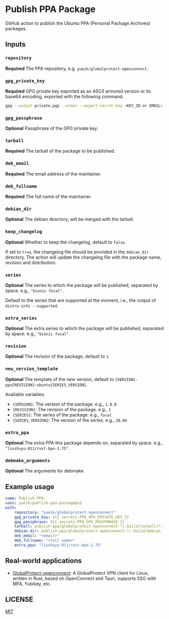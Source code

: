 # Publish PPA Package

GitHub action to publish the Ubuntu PPA (Personal Package Archives) packages.

## Inputs

### `repository`
**Required** The PPA repository, e.g. `yuezk/globalprotect-openconnect`.

### `gpg_private_key`
**Required** GPG private key exported as an ASCII armored version or its base64 encoding, exported with the following command.

```sh
gpg --output private.pgp --armor --export-secret-key <KEY_ID or EMAIL>
```

### `gpg_passphrase`
**Optional** Passphrase of the GPG private key.

### `tarball`
**Required** The tarball of the package to be published.

### `deb_email`
**Required** The email address of the maintainer.

### `deb_fullname`
**Required** The full name of the maintainer.

### `debian_dir`
**Optional** The debian directory, will be merged with the tarball.

### `keep_changelog`
**Optional** Whether to keep the changelog, default to `false`.

If set to `true`, the changelog file should be provided in the `debian_dir` directory. The action will update the changelog file with the package name, revision and distribution.

### `series`
**Optional** The series to which the package will be published, separated by space. e.g., `"bionic focal"`.

Default to the series that are supported at the moment, i.e., the output of `distro-info --supported`.

### `extra_series`
**Optional** The extra series to which the package will be published, separated by space. e.g., `"bionic focal"`.

### `revision`
**Optional** The revision of the package, default to `1`.

### `new_version_template`
**Optional** The template of the new version, default to `{VERSION}-ppa{REVISION}~ubuntu{SERIES_VERSION}`.

Available variables:

- `{VERSION}`: The version of the package. e.g., `1.0.0`
- `{REVISION}`: The revision of the package. e.g., `1`
- `{SERIES}`: The series of the package. e.g., `focal`
- `{SERIES_VERSION}`: The version of the series. e.g., `20.04`

### `extra_ppa`
**Optional** The extra PPA this package depends on, separated by space. e.g., `"liushuyu-011/rust-bpo-1.75"`.

### `debmake_arguments`
**Optional** The arguments for debmake

## Example usage

```yaml
name: Publish PPA
uses: yuezk/publish-ppa-package@v2
with:
    repository: "yuezk/globalprotect-openconnect"
    gpg_private_key: ${{ secrets.PPA_GPG_PRIVATE_KEY }}
    gpg_passphrase: ${{ secrets.PPA_GPG_PASSPHRASE }}
    tarball: publish-ppa/globalprotect-openconnect-*/.build/tarball/*.tar.gz
    debian_dir: publish-ppa/globalprotect-openconnect-*/.build/debian
    deb_email: "<email>"
    deb_fullname: "<full name>"
    extra_ppa: "liushuyu-011/rust-bpo-1.75"
```

## Real-world applications

- [GlobalProtect-openconnect](https://github.com/yuezk/GlobalProtect-openconnect): A GlobalProtect VPN client for Linux, written in Rust, based on OpenConnect and Tauri, supports SSO with MFA, Yubikey, etc.

## LICENSE

[MIT](./LICENSE)
